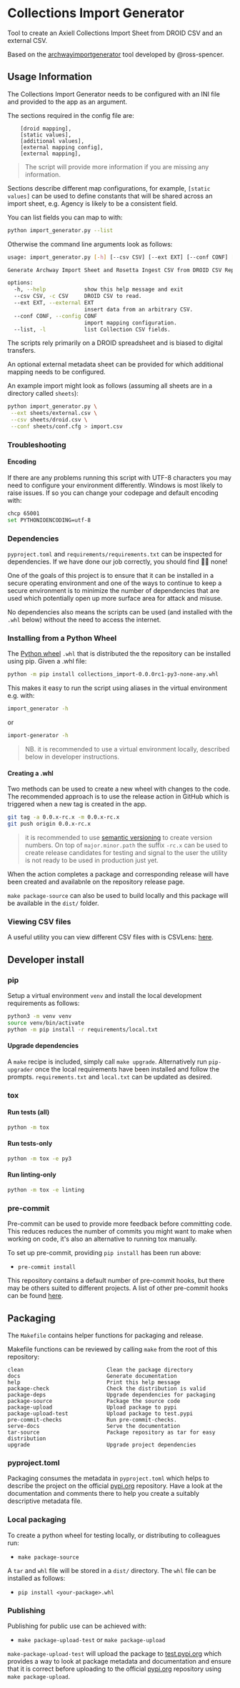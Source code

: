 # Collections Import Generator

Tool to create an Axiell Collections Import Sheet from DROID CSV and an external
CSV.

Based on the [archwayimportgenerator][archway-1] tool developed by
@ross-spencer.

[archway-1]: https://github.com/archives-new-zealand/archwayimportgenerator

## Usage Information

The Collections Import Generator needs to be configured with an INI file and
provided to the app as an argument.

The sections required in the config file are:

```text
    [droid mapping],
    [static values],
    [additional values],
    [external mapping config],
    [external mapping],
```

> The script will provide more information if you are missing any information.

Sections describe different map configurations, for example, `[static values]`
can be used to define constants that will be shared across an import sheet, e.g.
Agency is likely to be a consistent field.

You can list fields you can map to with:

```sh
python import_generator.py --list
```

Otherwise the command line arguments look as follows:

```sh
usage: import_generator.py [-h] [--csv CSV] [--ext EXT] [--conf CONF] [--list]

Generate Archway Import Sheet and Rosetta Ingest CSV from DROID CSV Reports.

options:
  -h, --help            show this help message and exit
  --csv CSV, -c CSV     DROID CSV to read.
  --ext EXT, --external EXT
                        insert data from an arbitrary CSV.
  --conf CONF, --config CONF
                        import mapping configuration.
  --list, -l            list Collection CSV fields.
```

The scripts rely primarily on a DROID spreadsheet and is biased to digital
transfers.

An optional external metadata sheet can be provided for which additional mapping
needs to be configured.

An example import might look as follows (assuming all sheets are in a
directory called `sheets`):

```sh
python import_generator.py \
 --ext sheets/external.csv \
 --csv sheets/droid.csv \
 --conf sheets/conf.cfg > import.csv
```

### Troubleshooting

#### Encoding

If there are any problems running this script with UTF-8 characters you may need
to configure your environment differently. Windows is most likely to raise
issues. If so you can change your codepage and default encoding with:

```sh
chcp 65001
set PYTHONIOENCODING=utf-8
```

### Dependencies

`pyproject.toml` and `requirements/requirements.txt` can be inspected for
dependencies. If we have done our job correctly, you should find 🙅‍♀️ none!

One of the goals of this project is to ensure that it can be installed in a
secure operating environment and one of the ways to continue to keep a secure
environment is to minimize the number of dependencies that are used which
potentially open up more surface area for attack and misuse.

No dependencies also means the scripts can be used (and installed with the
`.whl` below) without the need to access the internet.

### Installing from a Python Wheel

The [Python wheel][wheel-1] `.whl` that is distributed the the repository can be
installed using pip. Given a .whl file:

[wheel-1]: https://realpython.com/python-wheels/

```sh
python -m pip install collections_import-0.0.0rc1-py3-none-any.whl
```

This makes it easy to run the script using aliases in the virtual environment
e.g. with:

```sh
import_generator -h
```

or

```sh
import-generator -h
```

> NB. it is recommended to use a virtual environment locally, described below
in developer instructions.

#### Creating a .whl

Two methods can be used to create a new wheel with changes to the code. The
recommended approach is to use the release action in GitHub which is triggered
when a new tag is created in the app.

```sh
git tag -a 0.0.x-rc.x -m 0.0.x-rc.x
git push origin 0.0.x-rc.x
```

> it is recommended to use [semantic versioning][semver-1] to create version
numbers. On top of `major.minor.path` the suffix `-rc.x` can be used to create
release candidates for testing and signal to the user the utility is not ready
to be used in production just yet.

[semver-1]: https://semver.org/

When the action completes a package and corresponding release will have been
created and availabnle on the repository release page.

`make package-source` can also be used to build locally and this package will
be available in the `dist/` folder.

### Viewing CSV files

A useful utility you can view different CSV files with is CSVLens:
[here][csv-lens].

[csv-lens]: https://github.com/YS-L/csvlens

## Developer install

### pip

Setup a virtual environment `venv` and install the local development
requirements as follows:

```bash
python3 -m venv venv
source venv/bin/activate
python -m pip install -r requirements/local.txt
```

#### Upgrade dependencies

A `make` recipe is included, simply call `make upgrade`. Alternatively run
`pip-upgrader` once the local requirements have been installed and follow the
prompts. `requirements.txt` and `local.txt` can be updated as desired.

### tox

#### Run tests (all)

```bash
python -m tox
```

#### Run tests-only

```bash
python -m tox -e py3
```

#### Run linting-only

```bash
python -m tox -e linting
```

### pre-commit

Pre-commit can be used to provide more feedback before committing code. This
reduces reduces the number of commits you might want to make when working on
code, it's also an alternative to running tox manually.

To set up pre-commit, providing `pip install` has been run above:

* `pre-commit install`

This repository contains a default number of pre-commit hooks, but there may
be others suited to different projects. A list of other pre-commit hooks can be
found [here][pre-commit-1].

[pre-commit-1]: https://pre-commit.com/hooks.html

## Packaging

The `Makefile` contains helper functions for packaging and release.

Makefile functions can be reviewed by calling `make`  from the root of this
repository:

```make
clean                          Clean the package directory
docs                           Generate documentation
help                           Print this help message
package-check                  Check the distribution is valid
package-deps                   Upgrade dependencies for packaging
package-source                 Package the source code
package-upload                 Upload package to pypi
package-upload-test            Upload package to test.pypi
pre-commit-checks              Run pre-commit-checks.
serve-docs                     Serve the documentation
tar-source                     Package repository as tar for easy distribution
upgrade                        Upgrade project dependencies
```

### pyproject.toml

Packaging consumes the metadata in `pyproject.toml` which helps to describe
the project on the official [pypi.org][pypi-2] repository. Have a look at the
documentation and comments there to help you create a suitably descriptive
metadata file.

### Local packaging

To create a python wheel for testing locally, or distributing to colleagues
run:

* `make package-source`

A `tar` and `whl` file will be stored in a `dist/` directory. The `whl` file
can be installed as follows:

* `pip install <your-package>.whl`

### Publishing

Publishing for public use can be achieved with:

* `make package-upload-test` or `make package-upload`

`make-package-upload-test` will upload the package to [test.pypi.org][pypi-1]
which provides a way to look at package metadata and documentation and ensure
that it is correct before uploading to the official [pypi.org][pypi-2]
repository using `make package-upload`.

[pypi-1]: https://test.pypi.org
[pypi-2]: https://pypi.org
